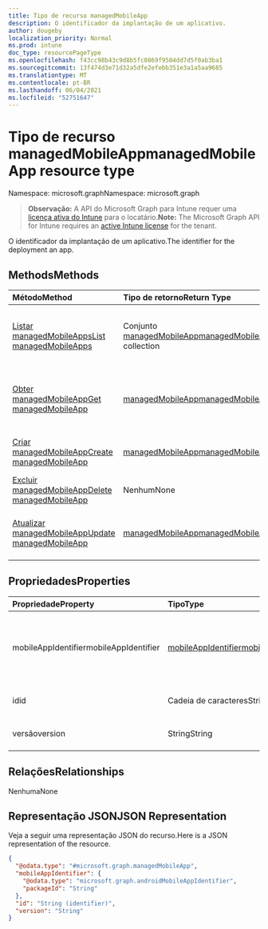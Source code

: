 ```yaml
---
title: Tipo de recurso managedMobileApp
description: O identificador da implantação de um aplicativo.
author: dougeby
localization_priority: Normal
ms.prod: intune
doc_type: resourcePageType
ms.openlocfilehash: f43cc98b43c9d8b5fc0869f9504dd7d5f0ab3ba1
ms.sourcegitcommit: 13f474d3e71d32a5dfe2efebb351e3a1a5aa9685
ms.translationtype: MT
ms.contentlocale: pt-BR
ms.lasthandoff: 06/04/2021
ms.locfileid: "52751647"
---
```

# <a name="managedmobileapp-resource-type"></a><span data-ttu-id="9903c-103">Tipo de recurso managedMobileApp</span><span class="sxs-lookup"><span data-stu-id="9903c-103">managedMobileApp resource type</span></span>

<span data-ttu-id="9903c-104">Namespace: microsoft.graph</span><span class="sxs-lookup"><span data-stu-id="9903c-104">Namespace: microsoft.graph</span></span>

> <span data-ttu-id="9903c-105">**Observação:** A API do Microsoft Graph para Intune requer uma [licença ativa do Intune](https://go.microsoft.com/fwlink/?linkid=839381) para o locatário.</span><span class="sxs-lookup"><span data-stu-id="9903c-105">**Note:** The Microsoft Graph API for Intune requires an [active Intune license](https://go.microsoft.com/fwlink/?linkid=839381) for the tenant.</span></span>

<span data-ttu-id="9903c-106">O identificador da implantação de um aplicativo.</span><span class="sxs-lookup"><span data-stu-id="9903c-106">The identifier for the deployment an app.</span></span>

## <a name="methods"></a><span data-ttu-id="9903c-107">Methods</span><span class="sxs-lookup"><span data-stu-id="9903c-107">Methods</span></span>
|<span data-ttu-id="9903c-108">Método</span><span class="sxs-lookup"><span data-stu-id="9903c-108">Method</span></span>|<span data-ttu-id="9903c-109">Tipo de retorno</span><span class="sxs-lookup"><span data-stu-id="9903c-109">Return Type</span></span>|<span data-ttu-id="9903c-110">Descrição</span><span class="sxs-lookup"><span data-stu-id="9903c-110">Description</span></span>|
|:---|:---|:---|
|[<span data-ttu-id="9903c-111">Listar managedMobileApps</span><span class="sxs-lookup"><span data-stu-id="9903c-111">List managedMobileApps</span></span>](../api/intune-mam-managedmobileapp-list.md)|<span data-ttu-id="9903c-112">Conjunto [managedMobileApp](../resources/intune-mam-managedmobileapp.md)</span><span class="sxs-lookup"><span data-stu-id="9903c-112">[managedMobileApp](../resources/intune-mam-managedmobileapp.md) collection</span></span>|<span data-ttu-id="9903c-113">Listar propriedades e relações de objetos de [managedMobileApp](../resources/intune-mam-managedmobileapp.md).</span><span class="sxs-lookup"><span data-stu-id="9903c-113">List properties and relationships of the [managedMobileApp](../resources/intune-mam-managedmobileapp.md) objects.</span></span>|
|[<span data-ttu-id="9903c-114">Obter managedMobileApp</span><span class="sxs-lookup"><span data-stu-id="9903c-114">Get managedMobileApp</span></span>](../api/intune-mam-managedmobileapp-get.md)|[<span data-ttu-id="9903c-115">managedMobileApp</span><span class="sxs-lookup"><span data-stu-id="9903c-115">managedMobileApp</span></span>](../resources/intune-mam-managedmobileapp.md)|<span data-ttu-id="9903c-116">Ler propriedades e relações de objetos de [managedMobileApp](../resources/intune-mam-managedmobileapp.md).</span><span class="sxs-lookup"><span data-stu-id="9903c-116">Read properties and relationships of the [managedMobileApp](../resources/intune-mam-managedmobileapp.md) object.</span></span>|
|[<span data-ttu-id="9903c-117">Criar managedMobileApp</span><span class="sxs-lookup"><span data-stu-id="9903c-117">Create managedMobileApp</span></span>](../api/intune-mam-managedmobileapp-create.md)|[<span data-ttu-id="9903c-118">managedMobileApp</span><span class="sxs-lookup"><span data-stu-id="9903c-118">managedMobileApp</span></span>](../resources/intune-mam-managedmobileapp.md)|<span data-ttu-id="9903c-119">Criar um novo objeto de[managedMobileApp](../resources/intune-mam-managedmobileapp.md).</span><span class="sxs-lookup"><span data-stu-id="9903c-119">Create a new [managedMobileApp](../resources/intune-mam-managedmobileapp.md) object.</span></span>|
|[<span data-ttu-id="9903c-120">Excluir managedMobileApp</span><span class="sxs-lookup"><span data-stu-id="9903c-120">Delete managedMobileApp</span></span>](../api/intune-mam-managedmobileapp-delete.md)|<span data-ttu-id="9903c-121">Nenhum</span><span class="sxs-lookup"><span data-stu-id="9903c-121">None</span></span>|<span data-ttu-id="9903c-122">Excluir [managedMobileApp](../resources/intune-mam-managedmobileapp.md).</span><span class="sxs-lookup"><span data-stu-id="9903c-122">Deletes a [managedMobileApp](../resources/intune-mam-managedmobileapp.md).</span></span>|
|[<span data-ttu-id="9903c-123">Atualizar managedMobileApp</span><span class="sxs-lookup"><span data-stu-id="9903c-123">Update managedMobileApp</span></span>](../api/intune-mam-managedmobileapp-update.md)|[<span data-ttu-id="9903c-124">managedMobileApp</span><span class="sxs-lookup"><span data-stu-id="9903c-124">managedMobileApp</span></span>](../resources/intune-mam-managedmobileapp.md)|<span data-ttu-id="9903c-125">Atualizar as propriedades de um objeto de [managedMobileApp](../resources/intune-mam-managedmobileapp.md).</span><span class="sxs-lookup"><span data-stu-id="9903c-125">Update the properties of a [managedMobileApp](../resources/intune-mam-managedmobileapp.md) object.</span></span>|

## <a name="properties"></a><span data-ttu-id="9903c-126">Propriedades</span><span class="sxs-lookup"><span data-stu-id="9903c-126">Properties</span></span>
|<span data-ttu-id="9903c-127">Propriedade</span><span class="sxs-lookup"><span data-stu-id="9903c-127">Property</span></span>|<span data-ttu-id="9903c-128">Tipo</span><span class="sxs-lookup"><span data-stu-id="9903c-128">Type</span></span>|<span data-ttu-id="9903c-129">Descrição</span><span class="sxs-lookup"><span data-stu-id="9903c-129">Description</span></span>|
|:---|:---|:---|
|<span data-ttu-id="9903c-130">mobileAppIdentifier</span><span class="sxs-lookup"><span data-stu-id="9903c-130">mobileAppIdentifier</span></span>|[<span data-ttu-id="9903c-131">mobileAppIdentifier</span><span class="sxs-lookup"><span data-stu-id="9903c-131">mobileAppIdentifier</span></span>](../resources/intune-mam-mobileappidentifier.md)|<span data-ttu-id="9903c-132">O identificador de um aplicativo com seu tipo de sistema operacional.</span><span class="sxs-lookup"><span data-stu-id="9903c-132">The identifier for an app with it's operating system type.</span></span>|
|<span data-ttu-id="9903c-133">id</span><span class="sxs-lookup"><span data-stu-id="9903c-133">id</span></span>|<span data-ttu-id="9903c-134">Cadeia de caracteres</span><span class="sxs-lookup"><span data-stu-id="9903c-134">String</span></span>|<span data-ttu-id="9903c-135">Chave da entidade.</span><span class="sxs-lookup"><span data-stu-id="9903c-135">Key of the entity.</span></span>|
|<span data-ttu-id="9903c-136">versão</span><span class="sxs-lookup"><span data-stu-id="9903c-136">version</span></span>|<span data-ttu-id="9903c-137">String</span><span class="sxs-lookup"><span data-stu-id="9903c-137">String</span></span>|<span data-ttu-id="9903c-138">Versão da entidade.</span><span class="sxs-lookup"><span data-stu-id="9903c-138">Version of the entity.</span></span>|

## <a name="relationships"></a><span data-ttu-id="9903c-139">Relações</span><span class="sxs-lookup"><span data-stu-id="9903c-139">Relationships</span></span>
<span data-ttu-id="9903c-140">Nenhuma</span><span class="sxs-lookup"><span data-stu-id="9903c-140">None</span></span>

## <a name="json-representation"></a><span data-ttu-id="9903c-141">Representação JSON</span><span class="sxs-lookup"><span data-stu-id="9903c-141">JSON Representation</span></span>
<span data-ttu-id="9903c-142">Veja a seguir uma representação JSON do recurso.</span><span class="sxs-lookup"><span data-stu-id="9903c-142">Here is a JSON representation of the resource.</span></span>
<!-- {
  "blockType": "resource",
  "keyProperty": "id",
  "@odata.type": "microsoft.graph.managedMobileApp"
}
-->
``` json
{
  "@odata.type": "#microsoft.graph.managedMobileApp",
  "mobileAppIdentifier": {
    "@odata.type": "microsoft.graph.androidMobileAppIdentifier",
    "packageId": "String"
  },
  "id": "String (identifier)",
  "version": "String"
}
```




